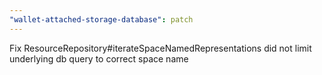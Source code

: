 ```yaml
---
"wallet-attached-storage-database": patch
---
```


Fix ResourceRepository#iterateSpaceNamedRepresentations did not limit underlying db query to correct space name
